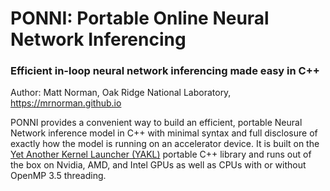 # PONNI: Portable Online Neural Network Inferencing
### Efficient in-loop neural network inferencing made easy in C++

Author: Matt Norman, Oak Ridge National Laboratory, https://mrnorman.github.io

PONNI provides a convenient way to build an efficient, portable Neural Network inference model in C++ with minimal syntax and full disclosure of exactly how the model is running on an accelerator device. It is built on the [Yet Another Kernel Launcher (YAKL)](https://github.com/mrnorman/YAKL) portable C++ library and runs out of the box on Nvidia, AMD, and Intel GPUs as well as CPUs with or without OpenMP 3.5 threading.

